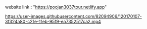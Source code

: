 website link : "https://poojan3037tour.netlify.app"

https://user-images.githubusercontent.com/82094906/120170107-3f324a80-c21e-11eb-95f9-ea7352517ca2.mp4






